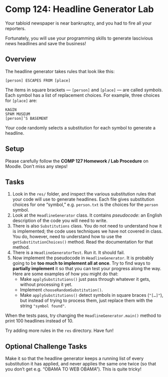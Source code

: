 Comp 124: Headline Generator Lab
====

Your tabloid newspaper is near bankruptcy, and you had to fire all your reporters.

Fortunately, you will use your programming skills to generate lascivious news headlines and save the business!

Overview
---

The headline generator takes rules that look like this:

    [person] ESCAPES FROM [place]

The items in square brackets — `[person]` and `[place]` — are called _symbols_. Each symbol has a list of replacement choices. For example, three choices for `[place]` are:

    KAGIN
    SPAM MUSEUM
    [person]’S BASEMENT

Your code randomly selects a substitution for each symbol to generate a headline.

Setup
---

Please carefully follow the **COMP 127 Homework / Lab Procedure** on Moodle. Don’t miss any steps!

Tasks
---

1. Look in the `res/` folder, and inspect the various substitution rules that your code will use to generate headlines. Each file gives substitution choices for one “symbol,” e.g. `person.txt` is the choices for the `person` symbol.
1. Look at the `HeadlineGenerator` class. It contains _pseudocode_: an English description of the code you will need to write.
1. There is also `Substitutions` class. You do not need to understand how it is implemented; the code uses techniques we have not covered in class. You do, however, need to understand how to use the `getSubstitutionChoices()` method. Read the documentation for that method.
1. There is a `HeadlineGeneratorTest`. Run it. It should fail.
1. Now implement the pseudocode in `HeadlineGenerator`. It is probably going to be **too much to implement all at once**. Try to find ways to **partially implement** it so that you can test your progress along the way. Here are some examples of how you might do that:
    - Make `applySubstitutions()` just pass through whatever it gets, without processing it yet.
    - Implement `chooseRandomSubstitution()`.
    - Make `applySubstitutions()` detect symbols in square braces (`"[…]"`), but instead of trying to process them, just replace them with the string `"symbol found"`.

When the tests pass, try changing the `HeadlineGenerator.main()` method to print 100 headlines instead of 10.

Try adding more rules in the `res` directory. Have fun!


Optional Challenge Tasks
---

Make it so that the headline generator keeps a running list of every substitution it has applied, and never applies the same one twice (so that you don’t get e.g. “OBAMA TO WEB OBAMA”). This is quite tricky!
